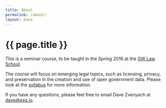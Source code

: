 ```yaml
---
title: About
permalink: /about/
layout: base
---
```


# {{ page.title }}

This is a seminar course, to be taught in the Spring 2016 at the [GW Law School](http://www.law.gwu.edu).

The course will focus on emerging legal topics, such as licensing, privacy, and preservation in the creation and use of open government data. Please look at the [syllabus](/syllabus) for more information.

If you have any questions, please feel free to email Dave Zvenyach at [dave@esq.io](mailto:dave@esq.io).
